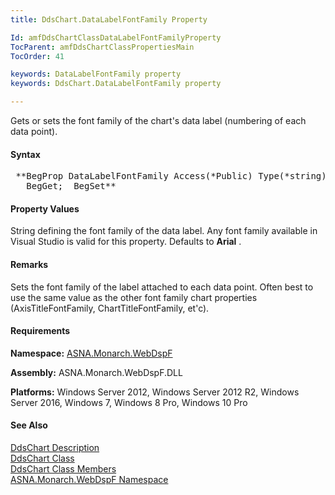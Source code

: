 ```yaml
---
title: DdsChart.DataLabelFontFamily Property

Id: amfDdsChartClassDataLabelFontFamilyProperty
TocParent: amfDdsChartClassPropertiesMain
TocOrder: 41

keywords: DataLabelFontFamily property
keywords: DdsChart.DataLabelFontFamily property

---
```


Gets or sets the font family of the chart's data label (numbering of each data point).

#### Syntax
<pre class="prettyprint"> **BegProp DataLabelFontFamily Access(*Public) Type(*string)
   BegGet;  BegSet** </pre>

#### Property Values
String defining the font family of the data label. Any font family available in Visual Studio is valid for this property. Defaults to **Arial** .

#### Remarks
Sets the font family of the label attached to each data point. Often best to use the same value as the other font family chart properties (AxisTitleFontFamily, ChartTitleFontFamily, et'c).

#### Requirements
**Namespace:** [ASNA.Monarch.WebDspF](amfWebDspFNamespace.html)

**Assembly:** ASNA.Monarch.WebDspF.DLL

**Platforms:** Windows Server 2012, Windows Server 2012 R2, Windows Server 2016, Windows 7, Windows 8 Pro, Windows 10 Pro

#### See Also
[DdsChart Description](amfUnderstandingCharts.html)<br /> [ DdsChart Class](amfDdsChartClass.html) <br /> [ DdsChart Class Members](amfDdsChartClassMembers.html) <br /> [ ASNA.Monarch.WebDspF Namespace](amfWebDspFNamespace.html) 
